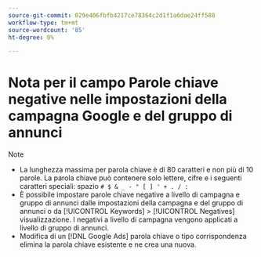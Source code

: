 ```yaml
---
source-git-commit: 029e406fbfb4217ce78364c2d1f1a6dae24ff588
workflow-type: tm+mt
source-wordcount: '85'
ht-degree: 0%

---
```

# Nota per il campo Parole chiave negative nelle impostazioni della campagna Google e del gruppo di annunci

>[!NOTE]
>
>* La lunghezza massima per parola chiave è di 80 caratteri e non più di 10 parole. La parola chiave può contenere solo lettere, cifre e i seguenti caratteri speciali: spazio `# $ & _ - " [ ] ' + . / :`
>* È possibile impostare parole chiave negative a livello di campagna e gruppo di annunci dalle impostazioni della campagna e del gruppo di annunci o da [!UICONTROL Keywords] > [!UICONTROL Negatives] visualizzazione. I negativi a livello di campagna vengono applicati a livello di gruppo di annunci.
>* Modifica di un [!DNL Google Ads] parola chiave o tipo corrispondenza elimina la parola chiave esistente e ne crea una nuova.

